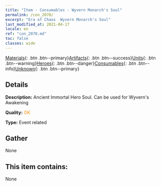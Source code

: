 ```yaml
---
title: "Item - Consumables - Wyvern Monarch's Soul"
permalink: /con_2070/
excerpt: "Era of Chaos  Wyvern Monarch's Soul"
last_modified_at: 2021-04-17
locale: en
ref: "con_2070.md"
toc: false
classes: wide
---
```

 [Materials](/Items/){: .btn .btn--primary}[Artifacts](/Items/Artifacts/){: .btn .btn--success}[Units](/Items/Units/){: .btn .btn--warning}[Heroes](/Items/Heroes/){: .btn .btn--danger}[Consumables](/Items/Consumables/){: .btn .btn--info}[Unknown](/Items/Unknown/){: .btn .btn--primary}

## Details
 **Description:** Ancient Immortal Hero Soul. Can be used for Wyvern's Awakening

 **Quality:** <span style="color: #FF8C00">OK</span>

 **Type:** Event related

## Gather

  None

## This item contains:

  None

